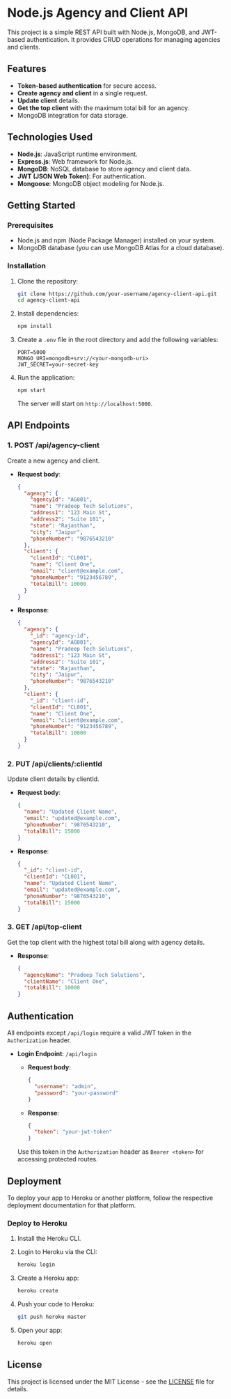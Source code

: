 # Node.js Agency and Client API

This project is a simple REST API built with Node.js, MongoDB, and JWT-based authentication. It provides CRUD operations for managing agencies and clients.

## Features

- **Token-based authentication** for secure access.
- **Create agency and client** in a single request.
- **Update client** details.
- **Get the top client** with the maximum total bill for an agency.
- MongoDB integration for data storage.

## Technologies Used

- **Node.js**: JavaScript runtime environment.
- **Express.js**: Web framework for Node.js.
- **MongoDB**: NoSQL database to store agency and client data.
- **JWT (JSON Web Token)**: For authentication.
- **Mongoose**: MongoDB object modeling for Node.js.

## Getting Started

### Prerequisites

- Node.js and npm (Node Package Manager) installed on your system.
- MongoDB database (you can use MongoDB Atlas for a cloud database).

### Installation

1. Clone the repository:

    ```bash
    git clone https://github.com/your-username/agency-client-api.git
    cd agency-client-api
    ```

2. Install dependencies:

    ```bash
    npm install
    ```

3. Create a `.env` file in the root directory and add the following variables:

    ```
    PORT=5000
    MONGO_URI=mongodb+srv://<your-mongodb-uri>
    JWT_SECRET=your-secret-key
    ```

4. Run the application:

    ```bash
    npm start
    ```

    The server will start on `http://localhost:5000`.

## API Endpoints

### 1. **POST /api/agency-client**

Create a new agency and client.

- **Request body**:

    ```json
    {
      "agency": {
        "agencyId": "AG001",
        "name": "Pradeep Tech Solutions",
        "address1": "123 Main St",
        "address2": "Suite 101",
        "state": "Rajasthan",
        "city": "Jaipur",
        "phoneNumber": "9876543210"
      },
      "client": {
        "clientId": "CL001",
        "name": "Client One",
        "email": "client@example.com",
        "phoneNumber": "9123456789",
        "totalBill": 10000
      }
    }
    ```

- **Response**:

    ```json
    {
      "agency": {
        "_id": "agency-id",
        "agencyId": "AG001",
        "name": "Pradeep Tech Solutions",
        "address1": "123 Main St",
        "address2": "Suite 101",
        "state": "Rajasthan",
        "city": "Jaipur",
        "phoneNumber": "9876543210"
      },
      "client": {
        "_id": "client-id",
        "clientId": "CL001",
        "name": "Client One",
        "email": "client@example.com",
        "phoneNumber": "9123456789",
        "totalBill": 10000
      }
    }
    ```

### 2. **PUT /api/clients/:clientId**

Update client details by clientId.

- **Request body**:

    ```json
    {
      "name": "Updated Client Name",
      "email": "updated@example.com",
      "phoneNumber": "9876543210",
      "totalBill": 15000
    }
    ```

- **Response**:

    ```json
    {
      "_id": "client-id",
      "clientId": "CL001",
      "name": "Updated Client Name",
      "email": "updated@example.com",
      "phoneNumber": "9876543210",
      "totalBill": 15000
    }
    ```

### 3. **GET /api/top-client**

Get the top client with the highest total bill along with agency details.

- **Response**:

    ```json
    {
      "agencyName": "Pradeep Tech Solutions",
      "clientName": "Client One",
      "totalBill": 10000
    }
    ```

## Authentication

All endpoints except `/api/login` require a valid JWT token in the `Authorization` header.

- **Login Endpoint**: `/api/login`
    - **Request body**:

        ```json
        {
          "username": "admin",
          "password": "your-password"
        }
        ```

    - **Response**:

        ```json
        {
          "token": "your-jwt-token"
        }
        ```

    Use this token in the `Authorization` header as `Bearer <token>` for accessing protected routes.

## Deployment

To deploy your app to Heroku or another platform, follow the respective deployment documentation for that platform.

### Deploy to Heroku

1. Install the Heroku CLI.
2. Login to Heroku via the CLI:

    ```bash
    heroku login
    ```

3. Create a Heroku app:

    ```bash
    heroku create
    ```

4. Push your code to Heroku:

    ```bash
    git push heroku master
    ```

5. Open your app:

    ```bash
    heroku open
    ```

## License

This project is licensed under the MIT License - see the [LICENSE](LICENSE) file for details.
#
